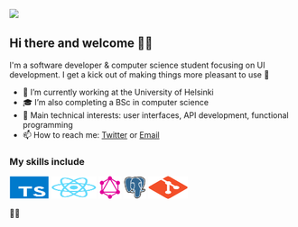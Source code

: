 ![](https://komarev.com/ghpvc/?username=Nurou)

## Hi there and welcome 👋🏽 

I'm a software developer & computer science student focusing on UI development. I get a kick out of making things more pleasant to use 🙂

- 🌱  I’m currently working at the University of Helsinki 
- 🎓  I’m also completing a BSc in computer science 
- 💭  Main technical interests: user interfaces, API development, functional programming  
- 📫  How to reach me: [Twitter](https://twitter.com/joelhassannoor) or [Email](mailto:joel.nhn@gmail.com) 

### My skills include

<p align="left">
	<img title="TypeScript" src="https://raw.githubusercontent.com/Nurou/Nurou/master/assets/typescript-original.svg" width="70" height="40" />
	<img title="React" src="https://raw.githubusercontent.com/Nurou/Nurou/master/assets/react-original.svg" width="80" height="40" />
	<img title="GraphQL" src="https://raw.githubusercontent.com/Nurou/Nurou/master/assets/graphql-icon.svg" width="40" height="40" />
	<img title="PostreSQL" src="https://raw.githubusercontent.com/Nurou/Nurou/master/assets/postgresql-original.svg" width="40" height="40" />
	<img title="Git" src="https://raw.githubusercontent.com/Nurou/Nurou/master/assets/git-original.svg" width="70" height="40" />
</p>

✌🏽
